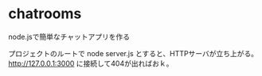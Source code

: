 # chatrooms
node.jsで簡単なチャットアプリを作る

プロジェクトのルートで
node server.js
とすると、HTTPサーバが立ち上がる。
http://127.0.0.1:3000 に接続して404が出ればおｋ。
